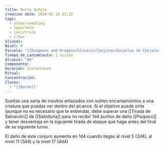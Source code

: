 ```yaml
---
title: Burla dañina
creation date: 2024-02-14 23:22
tags:
  - state/seedling
  - type/note
  - conj/trick
  - c/bar
aliases: 
Nivel: 0
Escuela: "[[Dungeons and Dragons/Glosario/Conjuros/Escuelas de Conjuros/Encantamiento]]"
Tiempo_de_Lanzamiento: 1 accion
Alcance: "60"
Componente: 
Duración: Instantáneo
Ritual: 
Concentración: 
Clases:
  - "[[Bardo]]"
---
```

Sueltas una sarta de insultos enlazados con sutiles encantamientos a una criatura que puedas ver dentro del alcance. Si el objetivo puede oírte (aunque no es necesario que te entienda), debe superar una [[Tirada de Salvación]] de [[Sabiduría]] para no recibir 1d4 puntos de daño [[Psíquico]] y tener desventaja en la siguiente tirada de ataque que haga antes del final de su siguiente turno.

El daño de este conjuro aumenta en 1d4 cuando llegas al nivel 5 (2d4), al nivel 11 (3d4) y la nivel 17 (4d4)